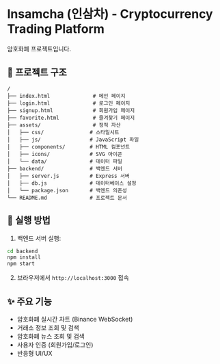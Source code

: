 # Insamcha (인삼차) - Cryptocurrency Trading Platform

암호화폐 프로젝트입니다.

## 📁 프로젝트 구조

```
/
├── index.html              # 메인 페이지
├── login.html              # 로그인 페이지  
├── signup.html             # 회원가입 페이지
├── favorite.html           # 즐겨찾기 페이지
├── assets/                 # 정적 자산
│   ├── css/               # 스타일시트
│   ├── js/                # JavaScript 파일
│   ├── components/        # HTML 컴포넌트
│   ├── icons/             # SVG 아이콘
│   └── data/              # 데이터 파일
├── backend/               # 백엔드 서버
│   ├── server.js          # Express 서버
│   ├── db.js              # 데이터베이스 설정
│   └── package.json       # 백엔드 의존성
└── README.md              # 프로젝트 문서
```

## 🚀 실행 방법

1. 백엔드 서버 실행:
```bash
cd backend
npm install
npm start
```

2. 브라우저에서 `http://localhost:3000` 접속

## ✨ 주요 기능

- 암호화폐 실시간 차트 (Binance WebSocket)
- 거래소 정보 조회 및 검색
- 암호화폐 뉴스 조회 및 검색  
- 사용자 인증 (회원가입/로그인)
- 반응형 UI/UX
